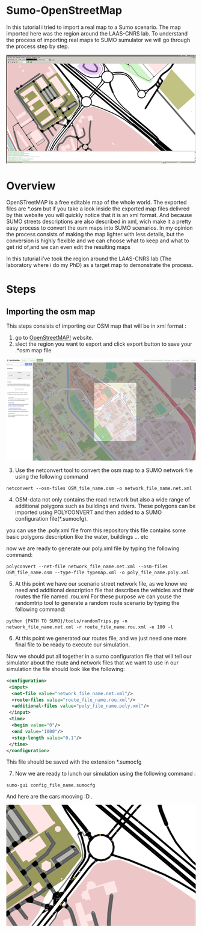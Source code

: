 # Sumo-OpenStreetMap
In this tutorial i tried to import a real map to a Sumo scenario.
The map imported here was the region around the LAAS-CNRS lab.
To understand the process of importing real maps to SUMO sumulator we will go through the process step by step.

![Schenario](https://github.com/xobx-cherif/Sumo-OpenStreetMap/blob/master/SUMO-OSM.png)

# Overview

 OpenSTreetMAP is a free editable map of the whole world. The exported files are *.osm but if you take a look inside the exported map files delivred by this website you will quickly notice that it is an xml format.
 And because SUMO streets descriptions are also described in xml, wich make it a pretty easy process to convert the osm maps into SUMO scenarios.
 In my opinion the process consists of making the map lighter with less details, but the conversion is highly flexible and we can choose what to keep and what to get rid of,and we can even edit the resulting maps
 
 In this tuturial i've took the region around the LAAS-CNRS lab (The laboratory where i do my PhD) as a target map to demonstrate the process.

# Steps

## Importing the osm map
This steps consists of importing our OSM map that will be in xml format :

1. go to [OpenStreetMAP!](https://www.openstreetmap.org/) website.
2. slect the region you want to export and click export button to save your .*osm map file

![Schenario](https://github.com/xobx-cherif/Sumo-OpenStreetMap/blob/master/OSM.png)

3. Use the netconvert tool to convert the osm map to a SUMO network file using the following command

```shell
netconvert --osm-files OSM_file_name.osm -o network_file_name.net.xml
```
4. OSM-data not only contains the road network but also a wide range of additional polygons such as buildings and rivers. These polygons can be imported using POLYCONVERT and then added to a SUMO configuration file(*.sumocfg).

you can use the .poly.xml file from this repository this file contains some basic polygons description like the water, buildings ... etc

now we are ready to generate our poly.xml file by typing the following command:
```shell
polyconvert --net-file network_file_name.net.xml --osm-files OSM_file_name.osm --type-file typemap.xml -o poly_file_name.poly.xml
```
5. At this point we have our scenario street network file, as we know we need and additional description file that describes the vehicles and their routes the file named .rou.xml
For these purpose we can youse the randomtrip tool to generate a random route scenario by typing the following command:

```shell
python {PATH TO SUMO}/tools/randomTrips.py -n network_file_name.net.xml -r route_file_name.rou.xml -e 100 -l 

```
6. At this point we generated our routes file, and we just need one more final file to be ready to execute our simulation.

Now we should put all together in a sumo configuration file that will tell our simulator about the route and network files that we want to use in our simulation the file should look like the following:

```xml
<configuration>
 <input>
  <net-file value="network_file_name.net.xml"/> 
  <route-files value="route_file_name.rou.xml"/> 		
  <additional-files value="poly_file_name.poly.xml"/>
 </input>
 <time>
  <begin value="0"/>
  <end value="1000"/>
  <step-length value="0.1"/> 
 </time>
</configuration>
```
This file should be saved with the extension *.sumocfg

7. Now we are ready to lunch our simulation using the following command :

```shell
sumo-gui config_file_name.sumocfg
```
And here are the cars mooving :D .


![Schenario](https://github.com/xobx-cherif/Sumo-OpenStreetMap/blob/master/cars.png)
